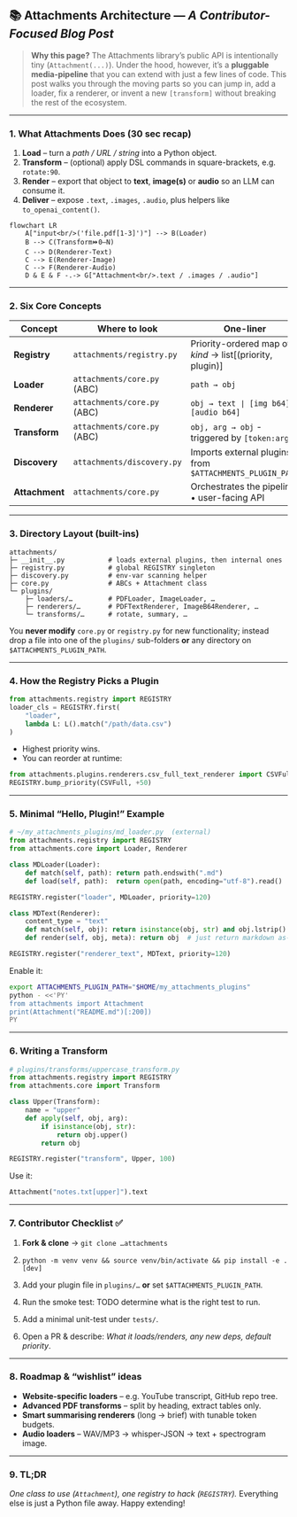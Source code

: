 ## 📚 Attachments Architecture — *A Contributor-Focused Blog Post*

> **Why this page?**
> The Attachments library’s public API is intentionally tiny (`Attachment(...)`).
> Under the hood, however, it’s a **pluggable media-pipeline** that you can extend with just a few lines of code.
> This post walks you through the moving parts so you can jump in, add a loader, fix a renderer, or invent a new `[transform]` without breaking the rest of the ecosystem.

---

### 1. What Attachments Does (30 sec recap)

1. **Load** – turn a *path / URL / string* into a Python object.
2. **Transform** – (optional) apply DSL commands in square-brackets, e.g. `rotate:90`.
3. **Render** – export that object to **text**, **image(s)** or **audio** so an LLM can consume it.
4. **Deliver** – expose `.text`, `.images`, `.audio`, plus helpers like `to_openai_content()`.

```mermaid
flowchart LR
    A["input<br/>('file.pdf[1-3]')"] --> B(Loader)
    B --> C(Transform⏩0‒N)
    C --> D(Renderer-Text)
    C --> E(Renderer-Image)
    C --> F(Renderer-Audio)
    D & E & F -.-> G["Attachment<br/>.text / .images / .audio"]
```

---

### 2. Six Core Concepts

| Concept        | Where to look               | One-liner                                                  |
| -------------- | --------------------------- | ---------------------------------------------------------- |
| **Registry**   | `attachments/registry.py`   | Priority-ordered map of *kind* → list\[(priority, plugin)] |
| **Loader**     | `attachments/core.py` (ABC) | `path → obj`                                               |
| **Renderer**   | `attachments/core.py` (ABC) | `obj → text ∣ [img b64] ∣ [audio b64]`                     |
| **Transform**  | `attachments/core.py` (ABC) | `obj, arg → obj`  - triggered by `[token:arg]`             |
| **Discovery**  | `attachments/discovery.py`  | Imports external plugins from `$ATTACHMENTS_PLUGIN_PATH`   |
| **Attachment** | `attachments/core.py`       | Orchestrates the pipeline • user-facing API                |

---

### 3. Directory Layout (built-ins)

```
attachments/
├─ __init__.py           # loads external plugins, then internal ones
├─ registry.py           # global REGISTRY singleton
├─ discovery.py          # env-var scanning helper
├─ core.py               # ABCs + Attachment class
└─ plugins/
    ├─ loaders/…         # PDFLoader, ImageLoader, …
    ├─ renderers/…       # PDFTextRenderer, ImageB64Renderer, …
    └─ transforms/…      # rotate, summary, …
```

You **never modify** `core.py` or `registry.py` for new functionality; instead drop a file into one of the `plugins/` sub-folders **or** any directory on `$ATTACHMENTS_PLUGIN_PATH`.

---

### 4. How the Registry Picks a Plugin

```python
from attachments.registry import REGISTRY
loader_cls = REGISTRY.first(
    "loader",
    lambda L: L().match("/path/data.csv")
)
```

* Highest priority wins.
* You can reorder at runtime:

```python
from attachments.plugins.renderers.csv_full_text_renderer import CSVFull
REGISTRY.bump_priority(CSVFull, +50)
```

---

### 5. Minimal “Hello, Plugin!” Example

```python
# ~/my_attachments_plugins/md_loader.py  (external)
from attachments.registry import REGISTRY
from attachments.core import Loader, Renderer

class MDLoader(Loader):
    def match(self, path): return path.endswith(".md")
    def load(self, path):  return open(path, encoding="utf-8").read()

REGISTRY.register("loader", MDLoader, priority=120)

class MDText(Renderer):
    content_type = "text"
    def match(self, obj): return isinstance(obj, str) and obj.lstrip().startswith("#")
    def render(self, obj, meta): return obj  # just return markdown as-is

REGISTRY.register("renderer_text", MDText, priority=120)
```

Enable it:

```bash
export ATTACHMENTS_PLUGIN_PATH="$HOME/my_attachments_plugins"
python - <<'PY'
from attachments import Attachment
print(Attachment("README.md")[:200])
PY
```

---

### 6. Writing a Transform

```python
# plugins/transforms/uppercase_transform.py
from attachments.registry import REGISTRY
from attachments.core import Transform

class Upper(Transform):
    name = "upper"
    def apply(self, obj, arg):
        if isinstance(obj, str):
            return obj.upper()
        return obj

REGISTRY.register("transform", Upper, 100)
```

Use it:

```python
Attachment("notes.txt[upper]").text
```

---

### 7. Contributor Checklist ✅

1. **Fork & clone** → `git clone …attachments`

2. `python -m venv venv && source venv/bin/activate && pip install -e .[dev]`

3. Add your plugin file in `plugins/…` **or** set `$ATTACHMENTS_PLUGIN_PATH`.

4. Run the smoke test:
   TODO determine what is the right test to run.

5. Add a minimal unit-test under `tests/`.

6. Open a PR & describe: *What it loads/renders, any new deps, default priority*.

---

### 8. Roadmap & “wishlist” ideas

* **Website-specific loaders** – e.g. YouTube transcript, GitHub repo tree.
* **Advanced PDF transforms** – split by heading, extract tables only.
* **Smart summarising renderers** (long → brief) with tunable token budgets.
* **Audio loaders** – WAV/MP3 → whisper-JSON → text + spectrogram image.

---

### 9. TL;DR

*One class to use (`Attachment`), one registry to hack (`REGISTRY`).*
Everything else is just a Python file away. Happy extending!
